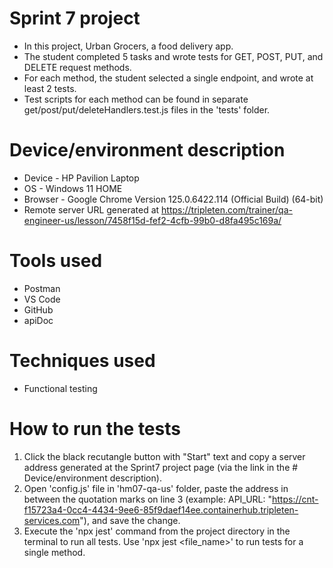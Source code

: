 # Sprint 7 project
* In this project, Urban Grocers, a food delivery app.
* The student completed 5 tasks and wrote tests for GET, POST, PUT, and DELETE request methods.
* For each method, the student selected a single endpoint, and wrote at least 2 tests.
* Test scripts for each method can be found in separate get/post/put/deleteHandlers.test.js files in the 'tests' folder.

# Device/environment description
* Device - HP Pavilion Laptop
* OS - Windows 11 HOME
* Browser - Google Chrome Version 125.0.6422.114 (Official Build) (64-bit)
* Remote server URL generated at https://tripleten.com/trainer/qa-engineer-us/lesson/7458f15d-fef2-4cfb-99b0-d8fa495c169a/

# Tools used
* Postman
* VS Code
* GitHub
* apiDoc

# Techniques used
* Functional testing

# How to run the tests
1. Click the black recutangle button with "Start" text and copy a server address generated at the Sprint7 project page (via the link in the # Device/environment description).
2. Open 'config.js' file in 'hm07-qa-us' folder, paste the address in between the quotation marks on line 3 (example: API_URL: "https://cnt-f15723a4-0cc4-4434-9ee6-85f9daef14ee.containerhub.tripleten-services.com"), and save the change.
3. Execute the 'npx jest' command from the project directory in the terminal to run all tests. Use 'npx jest <file_name>' to run tests for a single method. 